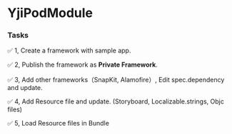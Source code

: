 # YjiPodModule

### Tasks
✅ 1, Create a framework with sample app.

✅ 2, Publish the framework as **Private Framework**.

✅ 3, Add other frameworks（SnapKit, Alamofire）, Edit spec.dependency and update.

✅ 4, Add Resource file and update.
(Storyboard, Localizable.strings, Objc files)

✅ 5, Load Resource files in Bundle



